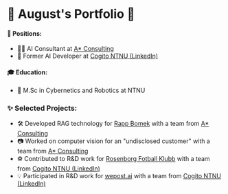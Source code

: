 <h1>🚀 August's Portfolio 🚀</h1>

<h4>💼 Positions:</h4>
<ul>
  <li>👨‍💻 AI Consultant at <a href="https://www.astarconsulting.no/">A* Consulting</a></li>
  <li>👾 Former AI Developer at <a href="https://www.linkedin.com/company/cogito-ntnu/mycompany/">Cogito NTNU (LinkedIn)</a></li>
</ul>

<h4>🎓 Education:</h4>
<ul>
  <li>🤖 M.Sc in Cybernetics and Robotics at NTNU</li>
</ul>

<h3>✨ Selected Projects:</h3>
<ul>
  <li>🛠️ Developed RAG technology for <a href="https://www.rappbomek.com/">Rapp Bomek</a> with a team from <a href="https://www.astarconsulting.no/">A* Consulting</a></li>
  <li>📷 Worked on computer vision for an "undisclosed customer" with a team from <a href="https://www.astarconsulting.no/">A* Consulting</a></li>
  <li>⚽ Contributed to R&D work for <a href="https://www.rbk.no/">Rosenborg Fotball Klubb</a> with a team from <a href="https://www.linkedin.com/company/cogito-ntnu/mycompany/">Cogito NTNU (LinkedIn)</a></li>
  <li>💡 Participated in R&D work for <a href="https://wepost.ai/nb/how-wepost-works">wepost.ai</a> with a team from <a href="https://www.linkedin.com/company/cogito-ntnu/mycompany/">Cogito NTNU (LinkedIn)</a></li>
</ul>
